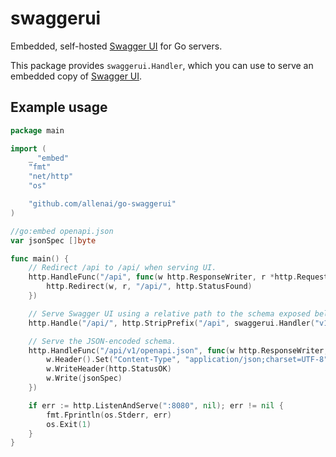 # swaggerui

Embedded, self-hosted [Swagger UI](https://swagger.io/tools/swagger-ui/) for Go servers.

This package provides `swaggerui.Handler`, which you can use to serve an embedded copy of
[Swagger UI](https://swagger.io/tools/swagger-ui/).

## Example usage

```go
package main

import (
	_ "embed"
	"fmt"
	"net/http"
	"os"

	"github.com/allenai/go-swaggerui"
)

//go:embed openapi.json
var jsonSpec []byte

func main() {
	// Redirect /api to /api/ when serving UI.
	http.HandleFunc("/api", func(w http.ResponseWriter, r *http.Request) {
		http.Redirect(w, r, "/api/", http.StatusFound)
	})

	// Serve Swagger UI using a relative path to the schema exposed below.
	http.Handle("/api/", http.StripPrefix("/api", swaggerui.Handler("v1/openapi.json")))

	// Serve the JSON-encoded schema.
	http.HandleFunc("/api/v1/openapi.json", func(w http.ResponseWriter, r *http.Request) {
		w.Header().Set("Content-Type", "application/json;charset=UTF-8")
		w.WriteHeader(http.StatusOK)
		w.Write(jsonSpec)
	})

	if err := http.ListenAndServe(":8080", nil); err != nil {
		fmt.Fprintln(os.Stderr, err)
		os.Exit(1)
	}
}
```

